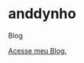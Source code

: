 # anddynho
 Blog

 <a href="https://edevcods.github.io/anddynho/anddynho.html">Acesse meu Blog.</a> 
